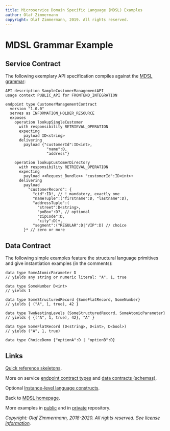 ```yaml
---
title: Microservice Domain Specific Language (MDSL) Examples
author: Olaf Zimmermann
copyright: Olaf Zimmermann, 2019. All rights reserved.
---
```


MDSL Grammar Example
====================


## Service Contract
The following exemplary API specification compiles against the [MDSL grammar](https://github.com/Microservice-API-Patterns/MDSL-Specification/blob/master/dsl-core/io.mdsl/src/io/mdsl/APIDescription.xtext): 

<!-- TODO feature error reporting and versioning of data types -->

~~~
API description SampleCustomerManagementAPI
usage context PUBLIC_API for FRONTEND_INTEGRATION 

endpoint type CustomerManagementContract
  version "1.0.0"
  serves as INFORMATION_HOLDER_RESOURCE
  exposes 
  	operation lookupSingleCustomer 
	  with responsibility RETRIEVAL_OPERATION 
	  expecting 
		payload ID<string> 
	  delivering  
		payload {"customerId":ID<int>,
		          "name":D,
		          "address"} 
				
  	operation lookupCustomerDirectory
	  with responsibility RETRIEVAL_OPERATION
	  expecting 
		payload <<Request_Bundle>> "customerId":ID<int>+ 
	  delivering
		payload
		  "customerRecord": { 
			"cid":ID!, // ! mandatory, exactly one
			"nameTuple":("firstname":D, "lastname":D), 
			"addressTuple":(
			  "street":D<string>, 
			  "poBox":D?, // optional
			  "zipCode":D, 
			  "city":D)+,
			"segment":("REGULAR":D|"VIP":D) // choice 
		}* // zero or more
~~~

<!-- some text from service contract page could be copied or moved here -->

## Data Contract

The following simple examples feature the structural language primitives and give instantiation examples (in the comments):

~~~
data type SomeAtomicParameter D 
// yields any string or numeric literal: "A", 1, true

data type SomeNumber D<int> 
// yields 1

data type SomeStructuredRecord {SomeFlatRecord, SomeNumber} 
// yields { ("A", 1, true), 42 }

data type TwoNestingLevels {SomeStructuredRecord, SomeAtomicParameter} 
// yields { {("A", 1, true), 42}, "A" }

data type SomeFlatRecord (D<string>, D<int>, D<bool>) 
// yields ("A", 1, true)

data type ChoiceDemo {"optionA":D | "optionB":D}
~~~


## Links

[Quick reference skeletons](./quickreference). 

More on service [endpoint contract types](./servicecontract) and [data contracts (schemas)](./datacontract). 

Optional [Instance-level language constructs](./optionalparts).

Back to [MDSL homepage](./index). 

More examples in [public](https://github.com/Microservice-API-Patterns/MDSL-Specification/tree/master/examples) and in [private](https://github.com/Microservice-API-Patterns/MDSL-Specification/tree/master/examples) repository.

*Copyright: Olaf Zimmermann, 2018-2020. All rights reserved. See [license information](https://github.com/Microservice-API-Patterns/MDSL-Specification/blob/master/LICENSE).*

<!-- *EOF* -->